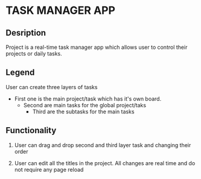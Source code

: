 # TASK MANAGER APP

## Desription

<p> Project is a real-time task manager app which allows user to control their projects or daily tasks.</p>

## Legend

<p> User can create three layers of tasks</p>

* First one is the main project/task which has it's own board.
    * Second are main tasks for the global project/taks
        * Third are the subtasks for the main tasks

## Functionality

1. <p> User can drag and drop second and third layer task and changing their order </p>

1. <p> User can edit all the titles in the project. All changes are real time and do not require any page reload </p>